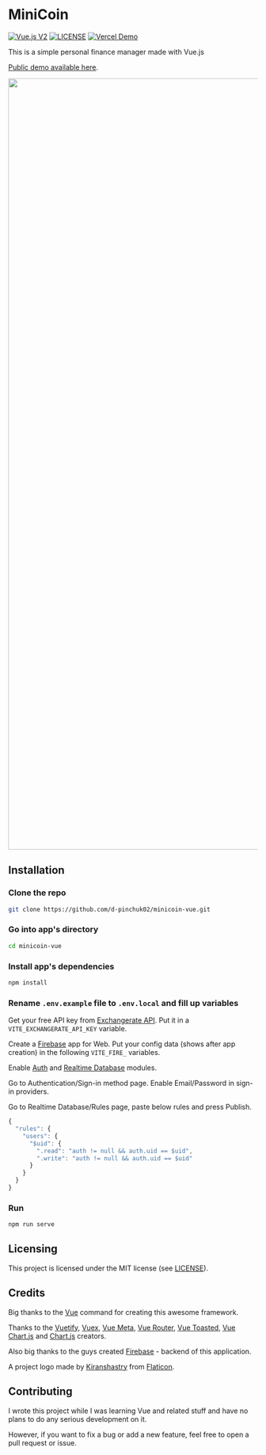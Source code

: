 # MiniCoin

[![Vue.js V2](https://img.shields.io/badge/Vue.js-v2-%234FC08D%20?style=for-the-badge&logo=vue.js)](https://github.com/sveltejs/svelte)
[![LICENSE](https://img.shields.io/badge/License-MIT-%23F05032%20?style=for-the-badge&logo=git)](LICENSE)
[![Vercel Demo](https://img.shields.io/badge/Vercel-Demo-%23000000%20?style=for-the-badge&logo=vercel)](https://minicoin.now.sh/login?locale=en-US)

This is a simple personal finance manager made with Vue.js

[Public demo available here](https://minicoin.now.sh/login?locale=en-US).

<p align="center">
  <img width="2912" height="1558" alt="Banner(1)" src="https://github.com/user-attachments/assets/e92be742-14a3-4337-9e32-a4df90123562" />
</p>

## Installation

### Clone the repo
``` bash
git clone https://github.com/d-pinchuk02/minicoin-vue.git
```

### Go into app's directory
``` bash
cd minicoin-vue
```

### Install app's dependencies
``` bash
npm install
```

### Rename ```.env.example``` file to ```.env.local``` and fill up variables
Get your free API key from [Exchangerate API](https://exchangerate-api.com).
Put it in a ```VITE_EXCHANGERATE_API_KEY``` variable.

Create a [Firebase](https://console.firebase.google.com) app for Web.
Put your config data (shows after app creation) in the following ```VITE_FIRE_``` variables.

Enable [Auth](https://firebase.google.com/docs/auth/web/start) and [Realtime Database](https://firebase.google.com/docs/database/web/start) modules.

Go to Authentication/Sign-in method page. Enable Email/Password in sign-in providers.

Go to Realtime Database/Rules page, paste below rules and press Publish.
``` js
{
  "rules": {
    "users": {
      "$uid": {
        ".read": "auth != null && auth.uid == $uid",
        ".write": "auth != null && auth.uid == $uid"
      }
    }
  }
}
```

### Run
``` bash
npm run serve
```

## Licensing
This project is licensed under the MIT license (see [LICENSE](LICENSE)).

## Credits
Big thanks to the [Vue](https://vuejs.org) command for creating this awesome framework.

Thanks to the [Vuetify](https://vuetifyjs.com), [Vuex](https://vuex.vuejs.org), [Vue Meta](https://vue-meta.nuxtjs.org), [Vue Router](https://router.vuejs.org), [Vue Toasted](https://shakee93.github.io/vue-toasted), [Vue Chart.js](https://vue-chartjs.org) and [Chart.js](https://chartjs.org) creators.

Also big thanks to the guys created [Firebase](https://firebase.google.com) - backend of this application.

A project logo made by [Kiranshastry](https://flaticon.com/authors/kiranshastry) from [Flaticon](https://flaticon.com).

## Contributing
I wrote this project while I was learning Vue and related stuff and have no plans to do any serious development on it.

However, if you want to fix a bug or add a new feature, feel free to open a pull request or issue.
